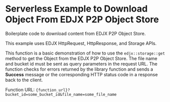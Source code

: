 <!--
title: .'Download particular file on a particular bucket on EDJX P2P Object Store'
description: 'Boilerplate code to download content on EDJX P2P 
platform: EDJX
language: C++
-->

# Serverless Example to Download Object From EDJX P2P Object Store

Boilerplate code to download content from EDJX P2P Object Store.

This example uses EDJX HttpRequest, HttpResponse, and Storage APIs.

This function is a basic demonstration of how to use the `edjx::storage::get` method to get the Object from the EDJX P2P Object Store. The file name and bucket id must be sent as query parameters in the request URL. The function checks for errors returned by the library function and sends 
a **Success** message or the corresponding HTTP status code in a response back to the client.

Function URL: `{function_url}?bucket_id=some_bucket_id&file_name=some_file_name`
